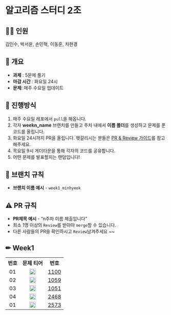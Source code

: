 # 알고리즘 스터디 2조

## 👨‍💻 인원

김인수, 박서윤, 손민혁, 이동훈, 차현경

## 📃 **개요**

- **과제** : 5문제 풀기
- **마감 시간** : 화요일 24시
- **문제**: 매주 수요일 업데이트

## 🎯 진행방식

1. 매주 수요일 레포에서 `pull`을 해옵니다.
2. 각자 **weekn_name** 브랜치를 만들고 주차 내에서 **이름 폴더**를 생성하고 문제를 푼 코드를 올립니다.
3. 화요일 24시까지 PR을 올립니다. 헷갈리시는 분들은 [PR & Review 가이드](https://www.notion.so/cd7da1090123448eb19995120c9e07a2)를 참고해주세요.
4. 목요일 9시 게더타운을 통해 각자의 코드를 공유합니다.
5. 어떤 문제를 발표할지는 랜덤입니다!

## 🌳 브랜치 규칙

- **브랜치 이름 예시** - `week1_minhyeok`

## ⚠ PR 규칙

- **PR제목 예시** - “n주차 이름 제출입니다”
- 최소 1명 이상의 `Review`를 받아야 `merge`할 수 있습니다.
- 다른 사람들의 PR을 확인하시고 `Review`남겨주세요 ~~

## ✏ Week1

<table align="center">
  <tr>
    <th align="center">번호</th>
    <th align="center">문제 티어</th>
    <th align="center">번호</th>
  </tr>
  <tr>
    <td align="center">01</td>
    <td align="center">
      <a href="https://www.acmicpc.net/problem/1100"><img src="https://d2gd6pc034wcta.cloudfront.net/tier/4.svg" class="solvedac-tier" width=20px></a>
    </td>
    <td align="center"><a href="https://www.acmicpc.net/problem/1100">1100</td>
  </tr>
  <tr>
    <td align="center">02</td>
    <td align="center">
      <a href="https://www.acmicpc.net/problem/1059"><img src="https://d2gd6pc034wcta.cloudfront.net/tier/6.svg" class="solvedac-tier" width=20px></a>
    </td>
    <td align="center"><a href="https://www.acmicpc.net/problem/1059">1059</td>
  </tr>
  <tr>
    <td align="center">03</td>
    <td align="center">
      <a href="https://www.acmicpc.net/problem/1051"><img src="https://d2gd6pc034wcta.cloudfront.net/tier/7.svg" class="solvedac-tier" width=20px></a>
    </td>
    <td align="center"><a href="https://www.acmicpc.net/problem/1051">1051</td>
  </tr>
  <tr>
    <td align="center">04</td>
    <td align="center">
      <a href="https://www.acmicpc.net/problem/2468"><img src="https://d2gd6pc034wcta.cloudfront.net/tier/10.svg" class="solvedac-tier" width=20px></a>
    </td>
    <td align="center"><a href="https://www.acmicpc.net/problem/2468">2468</td>
  </tr>
  <tr>
    <td align="center">01</td>
    <td align="center">
      <a href="https://www.acmicpc.net/problem/2573"><img src="https://d2gd6pc034wcta.cloudfront.net/tier/12.svg" class="solvedac-tier" width=20px></a>
    </td>
    <td align="center"><a href="https://www.acmicpc.net/problem/2573">2573</td>
  </tr>
</table>
